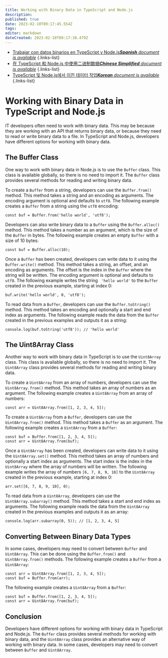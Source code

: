 ```yaml
---
title: Working with Binary Data in TypeScript and Node.js
description: 
published: true
date: 2023-02-10T09:17:45.554Z
tags: 
editor: markdown
dateCreated: 2023-02-10T09:17:38.479Z
---
```


- [Trabajar con datos binarios en TypeScript y Node.js***Spanish** document is available*](/es/Knowledge-base/TypeScript/working-with-binary-data-in-typescript-and-node-js)
{.links-list}
- [在 TypeScript 和 Node.js 中使用二进制数据***Chinese Simplified** document is available*](/zh/Knowledge-base/TypeScript/working-with-binary-data-in-typescript-and-node-js)
{.links-list}
- [TypeScript 및 Node.js에서 이진 데이터 작업***Korean** document is available*](/ko/Knowledge-base/TypeScript/working-with-binary-data-in-typescript-and-node-js)
{.links-list}


# Working with Binary Data in TypeScript and Node.js

IT developers often need to work with binary data. This may be because they are working with an API that returns binary data, or because they need to read or write binary data to a file. In TypeScript and Node.js, developers have different options for working with binary data.

## The Buffer Class

One way to work with binary data in Node.js is to use the `Buffer` class. This class is available globally, so there is no need to import it. The `Buffer` class provides several methods for reading and writing binary data.

To create a `Buffer` from a string, developers can use the `Buffer.from()` method. This method takes a string and an encoding as arguments. The encoding argument is optional and defaults to `utf8`. The following example creates a `Buffer` from a string using the `utf8` encoding:

    const buf = Buffer.from('hello world', 'utf8');

Developers can also write binary data to a `Buffer` using the `Buffer.alloc()` method. This method takes a number as an argument, which is the size of the `Buffer` in bytes. The following example creates an empty `Buffer` with a size of 10 bytes:

    const buf = Buffer.alloc(10);

Once a `Buffer` has been created, developers can write data to it using the `Buffer.write()` method. This method takes a string, an offset, and an encoding as arguments. The offset is the index in the `Buffer` where the string will be written. The encoding argument is optional and defaults to `utf8`. The following example writes the string ` 'hello world'` to the `Buffer` created in the previous example, starting at index 0:

    buf.write('hello world', 0, 'utf8');

To read data from a `Buffer`, developers can use the `Buffer.toString()` method. This method takes an encoding and optionally a start and end index as arguments. The following example reads the data from the `Buffer` created in the previous examples and outputs it as a string:

    console.log(buf.toString('utf8')); // 'hello world'

## The Uint8Array Class

Another way to work with binary data in TypeScript is to use the `Uint8Array` class. This class is available globally, so there is no need to import it. The `Uint8Array` class provides several methods for reading and writing binary data.

To create a `Uint8Array` from an array of numbers, developers can use the `Uint8Array.from()` method. This method takes an array of numbers as an argument. The following example creates a `Uint8Array` from an array of numbers:

    const arr = Uint8Array.from([1, 2, 3, 4, 5]);

To create a `Uint8Array` from a `Buffer`, developers can use the `Uint8Array.from()` method. This method takes a `Buffer` as an argument. The following example creates a `Uint8Array` from a `Buffer`:

    const buf = Buffer.from([1, 2, 3, 4, 5]);
    const arr = Uint8Array.from(buf);

Once a `Uint8Array` has been created, developers can write data to it using the `Uint8Array.set()` method. This method takes an array of numbers and optionally a start index as arguments. The start index is the index in the `Uint8Array` where the array of numbers will be written. The following example writes the array of numbers `[6, 7, 8, 9, 10]` to the `Uint8Array` created in the previous example, starting at index 0:

    arr.set([6, 7, 8, 9, 10], 0);

To read data from a `Uint8Array`, developers can use the `Uint8Array.subarray()` method. This method takes a start and end index as arguments. The following example reads the data from the `Uint8Array` created in the previous examples and outputs it as an array:

    console.log(arr.subarray(0, 5)); // [1, 2, 3, 4, 5]

## Converting Between Binary Data Types

In some cases, developers may need to convert between `Buffer` and `Uint8Array`. This can be done using the `Buffer.from()` and `Uint8Array.from()` methods. The following example creates a `Buffer` from a `Uint8Array`:

    const arr = Uint8Array.from([1, 2, 3, 4, 5]);
    const buf = Buffer.from(arr);

The following example creates a `Uint8Array` from a `Buffer`:

    const buf = Buffer.from([1, 2, 3, 4, 5]);
    const arr = Uint8Array.from(buf);

## Conclusion

Developers have different options for working with binary data in TypeScript and Node.js. The `Buffer` class provides several methods for working with binary data, and the `Uint8Array` class provides an alternative way of working with binary data. In some cases, developers may need to convert between `Buffer` and `Uint8Array`.